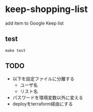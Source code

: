 # keep-shopping-list

add item to Google Keep list

## test

`make test`

## TODO

- 以下を設定ファイルに分離する
  - ユーザ名
  - リスト名
- パスワードを環境変数以外に変える
- deployをterraform経由にする
